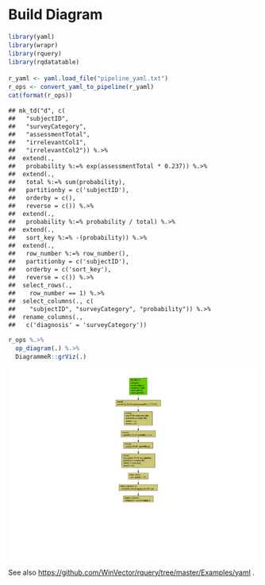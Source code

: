 Build Diagram
================

``` r
library(yaml)
library(wrapr)
library(rquery)
library(rqdatatable)

r_yaml <- yaml.load_file("pipeline_yaml.txt")
r_ops <- convert_yaml_to_pipeline(r_yaml)
cat(format(r_ops))
```

    ## mk_td("d", c(
    ##   "subjectID",
    ##   "surveyCategory",
    ##   "assessmentTotal",
    ##   "irrelevantCol1",
    ##   "irrelevantCol2")) %.>%
    ##  extend(.,
    ##   probability %:=% exp(assessmentTotal * 0.237)) %.>%
    ##  extend(.,
    ##   total %:=% sum(probability),
    ##   partitionby = c('subjectID'),
    ##   orderby = c(),
    ##   reverse = c()) %.>%
    ##  extend(.,
    ##   probability %:=% probability / total) %.>%
    ##  extend(.,
    ##   sort_key %:=% -(probability)) %.>%
    ##  extend(.,
    ##   row_number %:=% row_number(),
    ##   partitionby = c('subjectID'),
    ##   orderby = c('sort_key'),
    ##   reverse = c()) %.>%
    ##  select_rows(.,
    ##    row_number == 1) %.>%
    ##  select_columns(., c(
    ##    "subjectID", "surveyCategory", "probability")) %.>%
    ##  rename_columns(.,
    ##   c('diagnosis' = 'surveyCategory'))

``` r
r_ops %.>%
  op_diagram(.) %.>% 
  DiagrammeR::grViz(.)
```

![](BuildDiagram_files/figure-gfm/diagram-1.png)<!-- -->

See also <https://github.com/WinVector/rquery/tree/master/Examples/yaml>
.

